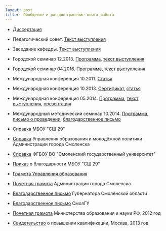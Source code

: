 ```yaml
---
layout: post
title:  Обобщение и распространение опыта работы
---
```


- [Диссертация](../content/form17/)

- Педагогический совет. [Текст выступления](../content/form17/)

- Заседание кафедры. [Текст выступления](../content/form17/)

- Городской семинар 12.2013.  [Программа](../content/form17/), [текст выступления](../content/form17/)

- Городской семинар 04.2016. [Программа](../content/form17/), [текст выступления](../content/form17/)

- Международная конференция 10.2011. [Статья](../content/form17/)
     
- Международная конференция 10.2013. [Сертификат](../content/form17/), [статья](../content/form17/)

- Международная конференция  05.2014. [Программа](../content/form17/), [текст выступления](../content/form17/), [презентация](../content/form17/)

- Международный методический семинар 10.2014. [Программа](../content/form17/), [письмо о проведении](../content/form17/), [благодарственное письмо](../content/form17/)

- [Справка](../content/form17/) МБОУ "СШ 29"

- [Справка]((../content/form17/)) Управления образования и молодёжной политики Администрации города Смоленска

- [Справка](../content/form17/) ФГБОУ ВО "Смоленский государственный университет"

- [Приказ](../content/form17/) о благодарности МБОУ "СШ 29"

- [Грамота Управления образования](../content/form17/)

- [Почетная грамота](../content/form17/) Администрации города Смоленска

- [Благодарственное письмо](../content/form17/) Губернатора Смоленской области

- [Благодарственное письмо](../content/form17/) СмолГУ

- [Почетная грамота](../content/form17/) Министерства образования и науки РФ, 2012 год

- [Свидетельство](../content/form17/) о повышении квалификации, Москва, 2013 год
